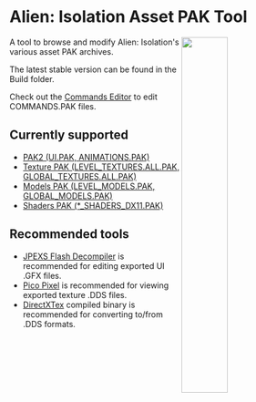 # Alien: Isolation Asset PAK Tool

<img src="https://i.imgur.com/dHzclVW.png" align="right" width="40%">

A tool to browse and modify Alien: Isolation's various asset PAK archives.

The latest stable version can be found in the Build folder.

Check out the [Commands Editor](https://github.com/OpenCAGE/CathodeEditorGUI) to edit COMMANDS.PAK files.

## Currently supported

- [PAK2 (UI.PAK, ANIMATIONS.PAK)](https://github.com/OpenCAGE/AlienPAK/wiki/PAK2)
- [Texture PAK (LEVEL_TEXTURES.ALL.PAK, GLOBAL_TEXTURES.ALL.PAK)](https://github.com/OpenCAGE/AlienPAK/wiki/PAK-BIN-Format)
- [Models PAK (LEVEL_MODELS.PAK, GLOBAL_MODELS.PAK)](https://github.com/MattFiler/OpenCAGE/AlienPAK/wiki/PAK-BIN-Format)
- [Shaders PAK (*_SHADERS_DX11.PAK)](https://github.com/MattFiler/OpenCAGE/AlienPAK/wiki/Shaders)
<a name="- [Material Mappings PAK (MATERIAL_MAPPINGS.PAK)](https://github.com/MattFiler/OpenCAGE/AlienPAK/wiki/Material-Mappings)">

## Recommended tools

 * [JPEXS Flash Decompiler](https://github.com/jindrapetrik/jpexs-decompiler) is recommended for editing exported UI .GFX files.
 * [Pico Pixel](https://pixelandpolygon.com/) is recommended for viewing exported texture .DDS files.
 * [DirectXTex](https://github.com/microsoft/DirectXTex/releases) compiled binary is recommended for converting to/from .DDS formats.
